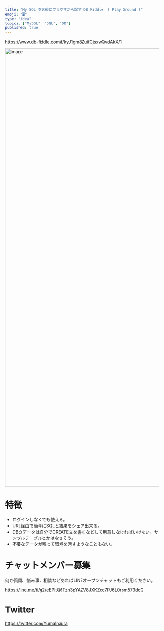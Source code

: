 ```yaml
---
title: "My SQL を気軽にブラウザから試す DB Fiddle  ( Play Ground )"
emoji: "🖥"
type: "idea"
topics: ["MySQL", "SQL", "DB"]
published: true
---
```


https://www.db-fiddle.com/f/kyJ1gm8ZuifCjsxwQvdAkX/1

<img width="1431" alt="image" src="https://user-images.githubusercontent.com/13635059/201459175-dff780ce-ef04-4ad3-b5f2-0ab8303eba42.png">


# 特徴

- ログインしなくても使える。
- URL経由で簡単にSQLと結果をシェア出来る。
- DBのデータは自分でCREATE文を書くなどして用意しなければいけない。サンプルテーブルとかはなさそう。
- 不要なデータが残って環境を汚すようなこともない。

# チャットメンバー募集


何か質問、悩み事、相談などあればLINEオープンチャットもご利用ください。

https://line.me/ti/g2/eEPltQ6Tzh3pYAZV8JXKZqc7PJ6L0rpm573dcQ


# Twitter

https://twitter.com/YumaInaura

